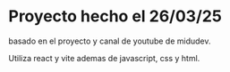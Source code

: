 # Proyecto hecho el 26/03/25

basado en el proyecto y canal de youtube de midudev.

Utiliza react y vite ademas de javascript, css y html.
